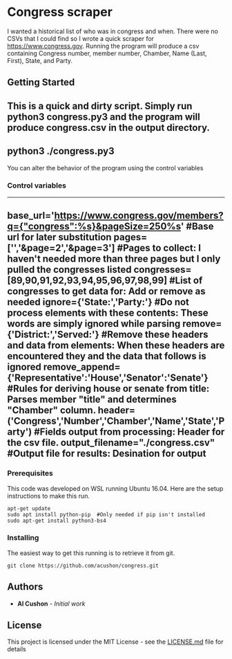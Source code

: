 # Congress scraper

I wanted a historical list of who was in congress and when.  There were no CSVs that I could find so I wrote a quick scraper for https://www.congress.gov.  Running the program will produce a csv containing 
Congress number, member number, Chamber, Name (Last, First), State, and Party.

## Getting Started

This is a quick and dirty script.  Simply run python3 congress.py3 and the program will produce congress.csv in the output directory.
---
python3 ./congress.py3
---
You can alter the behavior of the program using the control variables

### Control variables
---
base_url='https://www.congress.gov/members?q={"congress":%s}&pageSize=250%s'  #Base url for later substitution
pages=['','&page=2','&page=3']                                                #Pages to collect:  I haven't needed more than three pages but I only pulled the congresses listed
congresses=[89,90,91,92,93,94,95,96,97,98,99]                                 #List of congresses to get data for:  Add or remove as needed
ignore={'State:','Party:'}                                                    #Do not process elements with these contents:  These words are simply ignored while parsing
remove={'District:','Served:'}                                                #Remove these headers and data from elements:  When these headers are encountered they and the data that follows is ignored
remove_append={'Representative':'House','Senator':'Senate'}                   #Rules for deriving house or senate from title:  Parses member "title" and determines "Chamber" column.
header=('Congress','Number','Chamber','Name','State','Party')                 #Fields output from processing:  Header for the csv file.
output_filename="./congress.csv"                                              #Output file for results: Desination for output
---

### Prerequisites

This code was developed on WSL running Ubuntu 16.04.  Here are the setup instructions to make this run.
```
apt-get update
sudo apt install python-pip  #Only needed if pip isn't installed
sudo apt-get install python3-bs4

```

### Installing

The easiest way to get this running is to retrieve it from git.

```
git clone https://github.com/acushon/congress.git
```
## Authors

* **Al Cushon** - *Initial work* 

## License

This project is licensed under the MIT License - see the [LICENSE.md](LICENSE.md) file for details
